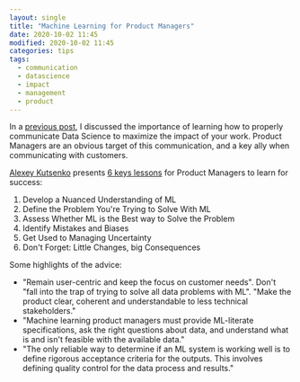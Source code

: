 ```yaml
---
layout: single
title: "Machine Learning for Product Managers"
date: 2020-10-02 11:45
modified: 2020-10-02 11:45
categories: tips
tags:
  - communication
  - datascience
  - impact
  - management
  - product
---
```


In a [previous post](https://proinsias.github.io/tips/Communicating-Data-Science-with-impact/), I discussed the importance of learning how to properly communicate Data Science to maximize the impact of your work. Product Managers are an obvious target of this communication, and a key ally when communicating with customers.

[Alexey Kutsenko](https://www.mindtheproduct.com/profile/Alexey.Kutsenko) presents
[6 keys lessons](https://www.mindtheproduct.com/machine-learning-for-product-managers-a-quick-primer/)
for Product Managers to learn for success:

1. Develop a Nuanced Understanding of ML
1. Define the Problem You're Trying to Solve With ML
1. Assess Whether ML is the Best way to Solve the Problem
1. Identify Mistakes and Biases
1. Get Used to Managing Uncertainty
1. Don't Forget: Little Changes, big Consequences

Some highlights of the advice:

- "Remain user-centric and keep the focus on customer needs". Don't "fall into the trap of trying to solve all data problems with ML". "Make the product clear, coherent and understandable to less technical stakeholders."
- "Machine learning product managers must provide ML-literate specifications, ask the right questions about data, and understand what is and isn't feasible with the available data."
- "The only reliable way to determine if an ML system is working well is to define rigorous acceptance criteria for the outputs. This involves defining quality control for the data process and results."
